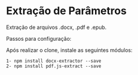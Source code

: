 # Extração de Parâmetros
Extração de arquivos .docx, .pdf e .epub.

Passos para configuração:

Após realizar o clone, instale as seguintes módulos: 

    1- npm install docx-extractor --save
    2- npm install pdf.js-extract --save
